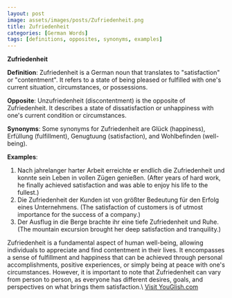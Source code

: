 ```yaml
---
layout: post
image: assets/images/posts/Zufriedenheit.png
title: Zufriedenheit
categories: [German Words]
tags: [definitions, opposites, synonyms, examples]
---
```


**Zufriedenheit**

**Definition**: Zufriedenheit is a German noun that translates to "satisfaction" or "contentment". It refers to a state of being pleased or fulfilled with one's current situation, circumstances, or possessions.

**Opposite**: Unzufriedenheit (discontentment) is the opposite of Zufriedenheit. It describes a state of dissatisfaction or unhappiness with one's current condition or circumstances.

**Synonyms**: Some synonyms for Zufriedenheit are Glück (happiness), Erfüllung (fulfillment), Genugtuung (satisfaction), and Wohlbefinden (well-being).

**Examples**:
1. Nach jahrelanger harter Arbeit erreichte er endlich die Zufriedenheit und konnte sein Leben in vollen Zügen genießen. (After years of hard work, he finally achieved satisfaction and was able to enjoy his life to the fullest.)
2. Die Zufriedenheit der Kunden ist von größter Bedeutung für den Erfolg eines Unternehmens. (The satisfaction of customers is of utmost importance for the success of a company.)
3. Der Ausflug in die Berge brachte ihr eine tiefe Zufriedenheit und Ruhe. (The mountain excursion brought her deep satisfaction and tranquility.)

Zufriedenheit is a fundamental aspect of human well-being, allowing individuals to appreciate and find contentment in their lives. It encompasses a sense of fulfillment and happiness that can be achieved through personal accomplishments, positive experiences, or simply being at peace with one's circumstances. However, it is important to note that Zufriedenheit can vary from person to person, as everyone has different desires, goals, and perspectives on what brings them satisfaction.\ <a id="yg-widget-0" class="youglish-widget" data-query="Zufriedenheit" data-lang="german" data-components="8412" data-auto-start="0" data-bkg-color="theme_light" data-title="How%20to%20pronounce%20Zufriedenheit%20in%20German"  rel="nofollow" href="https://youglish.com">Visit YouGlish.com</a><script async src="https://youglish.com/public/emb/widget.js" charset="utf-8"></script>